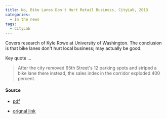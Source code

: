 ```yaml
---
title: No, Bike Lanes Don't Hurt Retail Business, CityLab, 2013
categories:
  - In the news
tags:
  - CityLab
---
```


Covers research of Kyle Rowe at University of Washington. The conclusion is that bike lanes don't hurt
local business; may actually be good.

Key quote ...

> After the city removed 65th Street's 12 parking spots and striped a bike lane there instead, the sales index in the
> corridor exploded 400 percent.

#### Source

* [pdf](../../assets/news/2013-citylab-bikes-biz.pdf)

* [orignal link](https://www.bloomberg.com/news/articles/2013-09-10/no-bike-lanes-don-t-hurt-retail-business)